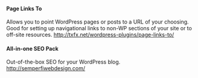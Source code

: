 #### Page Links To
Allows you to point WordPress pages or posts to a URL of your choosing. Good for setting up navigational links to non-WP sections of your site or to off-site resources.
http://txfx.net/wordpress-plugins/page-links-to/

#### All-in-one SEO Pack
Out-of-the-box SEO for your WordPress blog.
http://semperfiwebdesign.com/


